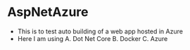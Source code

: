 # AspNetAzure
 + This is to test auto building of a web app hosted in Azure
 + Here I am using
    A. Dot Net Core
    B. Docker
    C. Azure
